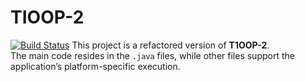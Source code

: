 # TIOOP-2
[![Build Status](https://jenkins.yourdomain.com/job/test4/badge/icon)](https://jenkins.yourdomain.com/job/test4/)
This project is a refactored version of **T1OOP-2**.  
The main code resides in the `.java` files, while other files support the application’s platform-specific execution.
